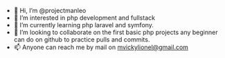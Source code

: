 - 👋 Hi, I’m @projectmanleo
- 👀 I’m interested in php development and fullstack
- 🌱 I’m currently learning php laravel and symfony.
- 💞️ I’m looking to collaborate on the first basic php projects any beginner can do on github to practice pulls and commits.
- 📫 Anyone can reach me by mail on mvickylionel@gmail.com

<!---
projectmanleo/projectmanleo is a ✨ special ✨ repository because its `README.md` (this file) appears on your GitHub profile.
You can click the Preview link to take a look at your changes.
--->
